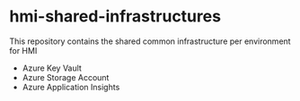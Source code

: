 # hmi-shared-infrastructures

This repository contains the shared common infrastructure per environment for HMI

- Azure Key Vault
- Azure Storage Account
- Azure Application Insights